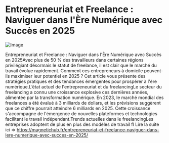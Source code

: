 # Entrepreneuriat et Freelance : Naviguer dans l'Ère Numérique avec Succès en 2025

![Image](https://images.pexels.com/photos/56759/pexels-photo-56759.jpeg?auto=compress&cs=tinysrgb&h=650&w=940)

Entrepreneuriat et Freelance : Naviguer dans l'Ère Numérique avec Succès en 2025Avec plus de 50 % des travailleurs dans certaines régions privilégiant désormais le statut de freelance, il est clair que le marché du travail évolue rapidement. Comment ces entrepreneurs à domicile peuvent-ils maximiser leur potentiel en 2025 ? Cet article vous présente des stratégies pratiques et des tendances émergentes pour prospérer à l'ère numérique.L’état actuel de l'entrepreneuriat et du freelancingLe secteur du freelancing a connu une croissance explosive ces dernières années, alimentée par la transformation numérique. En 2023, le marché mondial des freelances a été évalué à 3 milliards de dollars, et les prévisions suggèrent que ce chiffre pourrait atteindre 6 milliards en 2025. Cette croissance s'accompagne de l'émergence de nouvelles plateformes et technologies facilitant le travail indépendant.Trends actuelles dans le freelancingLes entreprises adoptent de plus en plus des modèles de travail fl Lire la suite ici => https://magnetichub.fr/entrepreneuriat-et-freelance-naviguer-dans-lere-numerique-avec-succes-en-2025/
